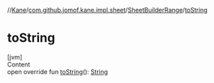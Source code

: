 //[Kane](../../index.md)/[com.github.jomof.kane.impl.sheet](../index.md)/[SheetBuilderRange](index.md)/[toString](to-string.md)



# toString  
[jvm]  
Content  
open override fun [toString](to-string.md)(): [String](https://kotlinlang.org/api/latest/jvm/stdlib/kotlin/-string/index.html)  




